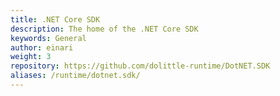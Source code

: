 ```yaml
---
title: .NET Core SDK
description: The home of the .NET Core SDK
keywords: General
author: einari
weight: 3
repository: https://github.com/dolittle-runtime/DotNET.SDK
aliases: /runtime/dotnet.sdk/
---
```


